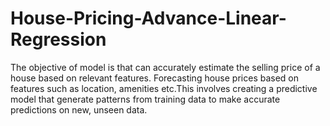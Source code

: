 # House-Pricing-Advance-Linear-Regression
The objective of model is that can accurately estimate the selling price of a house based on relevant features. Forecasting house prices based on features such as location, amenities etc.This involves creating a predictive model that generate patterns from training data to make accurate predictions on new, unseen data.
